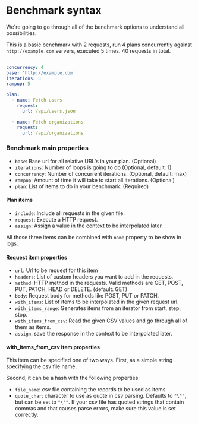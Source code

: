 # Benchmark syntax

We're going to go through all of the benchmark options to understand all
possibilities.

This is a basic benchmark with 2 requests, run 4 plans concurrently against
`http://example.com` servers, executed 5 times. 40 requests in total.

```yaml
---
concurrency: 4
base: 'http://example.com'
iterations: 5
rampup: 5

plan:
  - name: Fetch users
    request:
      url: /api/users.json

  - name: Fetch organizations
    request:
      url: /api/organizations
```

### Benchmark main properties

- `base`: Base url for all relative URL's in your plan. (Optional)
- `iterations`: Number of loops is going to do (Optional, default: 1)
- `concurrency`: Number of concurrent iterations. (Optional, default: max)
- `rampup`: Amount of time it will take to start all iterations. (Optional)
- `plan`: List of items to do in your benchmark. (Required)

#### Plan items

- `include`: Include all requests in the given file.
- `request`: Execute a HTTP request.
- `assign`: Assign a value in the context to be interpolated later.

All those three items can be combined with `name` property to be show in logs.

#### Request item properties

- `url`: Url to be request for this item
- `headers`: List of custom headers you want to add in the requests.
- `method`: HTTP method in the requests. Valid methods are GET, POST, PUT, PATCH, HEAD or DELETE. (default: GET)
- `body`: Request body for methods like POST, PUT or PATCH.
- `with_items`: List of items to be interpolated in the given request url.
- `with_items_range`: Generates items from an iterator from start, step, stop.
- `with_items_from_csv`: Read the given CSV values and go through all of them as items.
- `assign`: save the response in the context to be interpolated later.

#### with_items_from_csv item properties

This item can be specified one of two ways.  First, as a simple string specifying the csv file name.

Second, it can be a hash with the following properties:

 - `file_name`: csv file containing the records to be used as items
 - `quote_char`: character to use as quote in csv parsing.  Defaults to `"\""`, but can be set to `"\'"`.  If your csv file has quoted strings that contain commas and that causes parse errors, make sure this value is set correctly.
